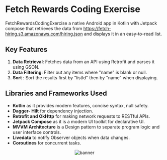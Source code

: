 # Fetch Rewards Coding Exercise
FetchRewardsCodingExercise a native Android app in Kotlin with Jetpack compose that retrieves the data from https://fetch-hiring.s3.amazonaws.com/hiring.json and displays it in an easy-to-read list.
## Key Features
1. **Data Retrieval**: Fetches data from an API using Retrofit and parses it using GSON.
2. **Data Filtering**: Filter out any items where "name" is blank or null.
3. **Sort** : Sort the results first by "listId" then by "name" when displaying.


## Libraries and Frameworks Used
- **Kotlin** as it provides modern features, concise syntax, null safety.
- **Dagger- Hilt**  for dependency injection.
- **Retrofit and OkHttp** for making network requests to RESTful APIs.
- **Jetpack Compose** as it is a modern UI toolkit for declarative UI.
- **MVVM Architecture** is a Design pattern to separate program logic and user interface controls.
- **Livedata** to notify Observer objects when data changes.
- **Coroutines**  for concurrent tasks.

  
<p align="center">
<img alt="banner" src="https://github.com/user-attachments/assets/7c113ec0-6bef-4a4d-b7c9-f4aa70d44530"> 
</p>

